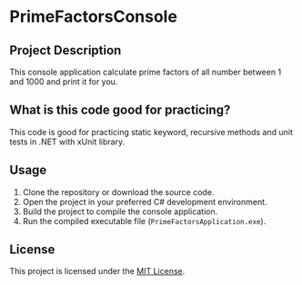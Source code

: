 # PrimeFactorsConsole

## Project Description

This console application calculate prime factors of all number between 1 and 1000 and print it for you.

## What is this code good for practicing?

This code is good for practicing static keyword, recursive methods and unit tests in .NET with xUnit library.

## Usage

1. Clone the repository or download the source code.
2. Open the project in your preferred C# development environment.
3. Build the project to compile the console application.
4. Run the compiled executable file (`PrimeFactorsApplication.exe`).

## License

This project is licensed under the [MIT License](LICENSE).
